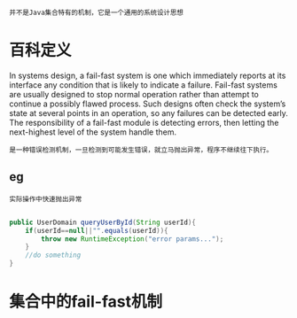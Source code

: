 	并不是Java集合特有的机制，它是一个通用的系统设计思想

# 百科定义

In systems design, a fail-fast system is one which immediately reports at its interface any condition that is likely to indicate a failure. Fail-fast systems are usually designed to stop normal operation rather than attempt to continue a possibly flawed process. Such designs often check the system’s state at several points in an operation, so any failures can be detected early. The responsibility of a fail-fast module is detecting errors, then letting the next-highest level of the system handle them.

	是一种错误检测机制，一旦检测到可能发生错误，就立马抛出异常，程序不继续往下执行。


## eg

	实际操作中快速抛出异常
```java

public UserDomain queryUserById(String userId){
    if(userId==null||"".equals(userId)){
        throw new RuntimeException("error params...");
    }
    //do something
}
```

# 集合中的fail-fast机制


